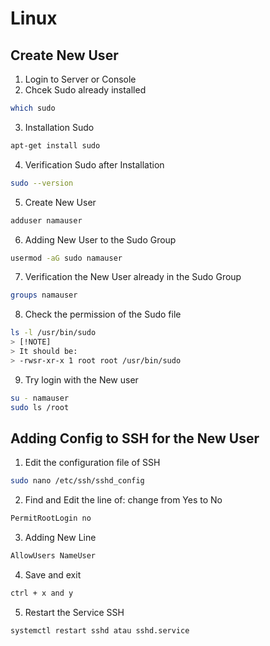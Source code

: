 # Linux

## Create New User

1. Login to Server or Console
2. Chcek Sudo already installed

```bash
which sudo
```

3. Installation Sudo

```bash
apt-get install sudo
```

4. Verification Sudo after Installation

```bash
sudo --version
```

5. Create New User

```bash
adduser namauser
```

6. Adding New User to the Sudo Group

```bash
usermod -aG sudo namauser
```

7. Verification the New User already in the Sudo Group

```bash
groups namauser
```

8. Check the permission of the Sudo file

```bash
ls -l /usr/bin/sudo
> [!NOTE]
> It should be:
> -rwsr-xr-x 1 root root /usr/bin/sudo
```

9. Try login with the New user

```bash
su - namauser
sudo ls /root
```

## Adding Config to SSH for the New User

1. Edit the configuration file of SSH

```bash
sudo nano /etc/ssh/sshd_config
```

2. Find and Edit the line of: change from Yes to No

```bash
PermitRootLogin no
```

3. Adding New Line

```bash
AllowUsers NameUser
```

4. Save and exit

```bash
ctrl + x and y
```

5. Restart the Service SSH

```bash
systemctl restart sshd atau sshd.service
```
